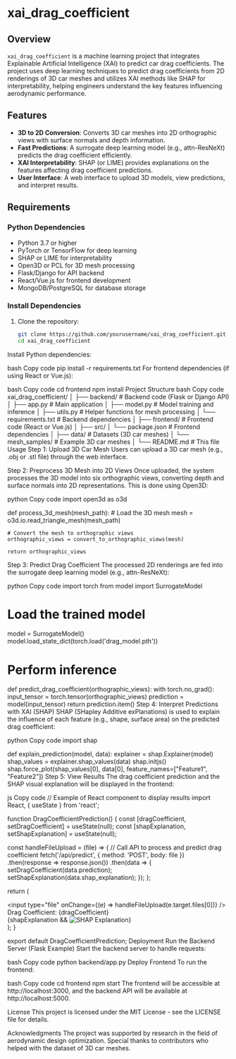 # xai_drag_coefficient

## Overview
`xai_drag_coefficient` is a machine learning project that integrates Explainable Artificial Intelligence (XAI) to predict car drag coefficients. The project uses deep learning techniques to predict drag coefficients from 2D renderings of 3D car meshes and utilizes XAI methods like SHAP for interpretability, helping engineers understand the key features influencing aerodynamic performance.

## Features
- **3D to 2D Conversion**: Converts 3D car meshes into 2D orthographic views with surface normals and depth information.
- **Fast Predictions**: A surrogate deep learning model (e.g., attn-ResNeXt) predicts the drag coefficient efficiently.
- **XAI Interpretability**: SHAP (or LIME) provides explanations on the features affecting drag coefficient predictions.
- **User Interface**: A web interface to upload 3D models, view predictions, and interpret results.

## Requirements

### Python Dependencies
- Python 3.7 or higher
- PyTorch or TensorFlow for deep learning
- SHAP or LIME for interpretability
- Open3D or PCL for 3D mesh processing
- Flask/Django for API backend
- React/Vue.js for frontend development
- MongoDB/PostgreSQL for database storage

### Install Dependencies
1. Clone the repository:
   ```bash
   git clone https://github.com/yourusername/xai_drag_coefficient.git
   cd xai_drag_coefficient
Install Python dependencies:

bash
Copy code
pip install -r requirements.txt
For frontend dependencies (if using React or Vue.js):

bash
Copy code
cd frontend
npm install
Project Structure
bash
Copy code
xai_drag_coefficient/
│
├── backend/             # Backend code (Flask or Django API)
│   ├── app.py           # Main application
│   ├── model.py         # Model training and inference
│   ├── utils.py         # Helper functions for mesh processing
│   └── requirements.txt # Backend dependencies
│
├── frontend/            # Frontend code (React or Vue.js)
│   ├── src/
│   └── package.json     # Frontend dependencies
│
├── data/                # Datasets (3D car meshes)
│   └── mesh_samples/    # Example 3D car meshes
│
└── README.md            # This file
Usage
Step 1: Upload 3D Car Mesh
Users can upload a 3D car mesh (e.g., .obj or .stl file) through the web interface.

Step 2: Preprocess 3D Mesh into 2D Views
Once uploaded, the system processes the 3D model into six orthographic views, converting depth and surface normals into 2D representations. This is done using Open3D:

python
Copy code
import open3d as o3d

def process_3d_mesh(mesh_path):
    # Load the 3D mesh
    mesh = o3d.io.read_triangle_mesh(mesh_path)
    
    # Convert the mesh to orthographic views
    orthographic_views = convert_to_orthographic_views(mesh)
    
    return orthographic_views
Step 3: Predict Drag Coefficient
The processed 2D renderings are fed into the surrogate deep learning model (e.g., attn-ResNeXt):

python
Copy code
import torch
from model import SurrogateModel

# Load the trained model
model = SurrogateModel()
model.load_state_dict(torch.load('drag_model.pth'))

# Perform inference
def predict_drag_coefficient(orthographic_views):
    with torch.no_grad():
        input_tensor = torch.tensor(orthographic_views)
        prediction = model(input_tensor)
        return prediction.item()
Step 4: Interpret Predictions with XAI (SHAP)
SHAP (SHapley Additive exPlanations) is used to explain the influence of each feature (e.g., shape, surface area) on the predicted drag coefficient:

python
Copy code
import shap

def explain_prediction(model, data):
    explainer = shap.Explainer(model)
    shap_values = explainer.shap_values(data)
    shap.initjs()
    shap.force_plot(shap_values[0], data[0], feature_names=["Feature1", "Feature2"])
Step 5: View Results
The drag coefficient prediction and the SHAP visual explanation will be displayed in the frontend:

js
Copy code
// Example of React component to display results
import React, { useState } from 'react';

function DragCoefficientPrediction() {
  const [dragCoefficient, setDragCoefficient] = useState(null);
  const [shapExplanation, setShapExplanation] = useState(null);

  const handleFileUpload = (file) => {
    // Call API to process and predict drag coefficient
    fetch('/api/predict', {
      method: 'POST',
      body: file
    })
    .then(response => response.json())
    .then(data => {
      setDragCoefficient(data.prediction);
      setShapExplanation(data.shap_explanation);
    });
  };

  return (
    <div>
      <input type="file" onChange={(e) => handleFileUpload(e.target.files[0])} />
      <div>Drag Coefficient: {dragCoefficient}</div>
      <div>{shapExplanation && <img src={shapExplanation} alt="SHAP Explanation" />}</div>
    </div>
  );
}

export default DragCoefficientPrediction;
Deployment
Run the Backend Server (Flask Example)
Start the backend server to handle requests:

bash
Copy code
python backend/app.py
Deploy Frontend
To run the frontend:

bash
Copy code
cd frontend
npm start
The frontend will be accessible at http://localhost:3000, and the backend API will be available at http://localhost:5000.

License
This project is licensed under the MIT License - see the LICENSE file for details.

Acknowledgments
The project was supported by research in the field of aerodynamic design optimization.
Special thanks to contributors who helped with the dataset of 3D car meshes.
